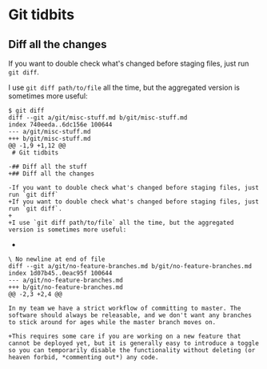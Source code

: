 # Git tidbits

## Diff all the changes

If you want to double check what's changed before staging files, just run `git diff`.

I use `git diff path/to/file` all the time, but the aggregated version is sometimes more useful:

```
$ git diff
diff --git a/git/misc-stuff.md b/git/misc-stuff.md
index 740eeda..6dc156e 100644
--- a/git/misc-stuff.md
+++ b/git/misc-stuff.md
@@ -1,9 +1,12 @@
 # Git tidbits

-## Diff all the stuff
+## Diff all the changes

-If you want to double check what's changed before staging files, just run `git diff`
+If you want to double check what's changed before staging files, just run `git diff`.
+
+I use `git diff path/to/file` all the time, but the aggregated version is sometimes more useful:

 ```

+
 ```
\ No newline at end of file
diff --git a/git/no-feature-branches.md b/git/no-feature-branches.md
index 1d07b45..0eac95f 100644
--- a/git/no-feature-branches.md
+++ b/git/no-feature-branches.md
@@ -2,3 +2,4 @@

 In my team we have a strict workflow of committing to master. The software should always be releasable, and we don't want any branches to stick around for ages while the master branch moves on.

+This requires some care if you are working on a new feature that cannot be deployed yet, but it is generally easy to introduce a toggle so you can temporarily disable the functionality without deleting (or heaven forbid, *commenting out*) any code.

```